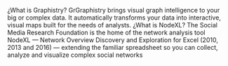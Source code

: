 ¿What is Graphistry?
GrGraphistry brings visual graph intelligence to your big or complex data. It automatically transforms your data into interactive, visual maps built for the needs of analysts.
¿What is NodeXL?
The Social Media Research Foundation is the home of the network analysis tool NodeXL — Network Overview Discovery and Exploration for Excel (2010, 2013 and 2016) — extending the familiar spreadsheet so you can collect, analyze and visualize complex social networks
